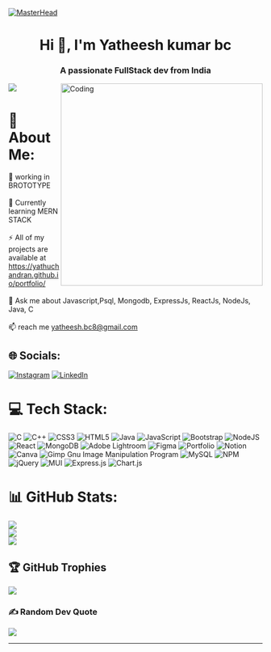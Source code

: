 [![MasterHead](https://mir-s3-cdn-cf.behance.net/project_modules/max_1200/79731568097599.5b50bca477735.jpg)](https://machumzd.io)
<h1 align="center">Hi 👋, I'm Yatheesh kumar bc</h1>
<h3 align="center">A passionate FullStack dev from India</h3>
<img align="right" alt="Coding" width="400" src="https://camo.githubusercontent.com/cae12fddd9d6982901d82580bdf321d81fb299141098ca1c2d4891870827bf17/68747470733a2f2f6d69726f2e6d656469756d2e636f6d2f6d61782f313336302f302a37513379765349765f7430696f4a2d5a2e676966">




[![](https://visitcount.itsvg.in/api?id=yathuchandran&icon=0&color=0)](https://visitcount.itsvg.in)

# 💫 About Me:
🔭 working in BROTOTYPE<br><br>🌱 Currently learning MERN STACK<br><br>⚡ All of my projects are available at  https://yathuchandran.github.io/portfolio/<br><br>💬 Ask me about Javascript,Psql, Mongodb, ExpressJs, ReactJs, NodeJs, Java, C <br><br>📫 reach me yatheesh.bc8@gmail.com 


## 🌐 Socials:
[![Instagram](https://img.shields.io/badge/Instagram-%23E4405F.svg?logo=Instagram&logoColor=white)]([https://instagram.com/yathuz_yxk?igshid=ZDdkNTZiNTM=])
[![LinkedIn](https://img.shields.io/badge/LinkedIn-%230077B5.svg?logo=linkedin&logoColor=white)](https://linkedin.com/in/yatheesh-kumar-3a9359255) 

# 💻 Tech Stack:
![C](https://img.shields.io/badge/c-%2300599C.svg?style=for-the-badge&logo=c&logoColor=white) ![C++](https://img.shields.io/badge/c++-%2300599C.svg?style=for-the-badge&logo=c%2B%2B&logoColor=white) ![CSS3](https://img.shields.io/badge/css3-%231572B6.svg?style=for-the-badge&logo=css3&logoColor=white) ![HTML5](https://img.shields.io/badge/html5-%23E34F26.svg?style=for-the-badge&logo=html5&logoColor=white) ![Java](https://img.shields.io/badge/java-%23ED8B00.svg?style=for-the-badge&logo=java&logoColor=white) ![JavaScript](https://img.shields.io/badge/javascript-%23323330.svg?style=for-the-badge&logo=javascript&logoColor=%23F7DF1E) ![Bootstrap](https://img.shields.io/badge/bootstrap-%23563D7C.svg?style=for-the-badge&logo=bootstrap&logoColor=white) ![NodeJS](https://img.shields.io/badge/node.js-6DA55F?style=for-the-badge&logo=node.js&logoColor=white) ![React](https://img.shields.io/badge/react-%2320232a.svg?style=for-the-badge&logo=react&logoColor=%2361DAFB) ![MongoDB](https://img.shields.io/badge/MongoDB-%234ea94b.svg?style=for-the-badge&logo=mongodb&logoColor=white) ![Adobe Lightroom](https://img.shields.io/badge/Adobe%20Lightroom-31A8FF.svg?style=for-the-badge&logo=Adobe%20Lightroom&logoColor=white) 	![Figma](https://img.shields.io/badge/figma-%23F24E1E.svg?style=for-the-badge&logo=figma&logoColor=white) ![Portfolio](https://img.shields.io/badge/Portfolio-%23000000.svg?style=for-the-badge&logo=firefox&logoColor=#FF7139) ![Notion](https://img.shields.io/badge/Notion-%23000000.svg?style=for-the-badge&logo=notion&logoColor=white) ![Canva](https://img.shields.io/badge/Canva-%2300C4CC.svg?style=for-the-badge&logo=Canva&logoColor=white) ![Gimp Gnu Image Manipulation Program](https://img.shields.io/badge/Gimp-657D8B?style=for-the-badge&logo=gimp&logoColor=FFFFFF) ![MySQL](https://img.shields.io/badge/mysql-%2300f.svg?style=for-the-badge&logo=mysql&logoColor=white) ![NPM](https://img.shields.io/badge/NPM-%23000000.svg?style=for-the-badge&logo=npm&logoColor=white) ![jQuery](https://img.shields.io/badge/jquery-%230769AD.svg?style=for-the-badge&logo=jquery&logoColor=white) ![MUI](https://img.shields.io/badge/MUI-%230081CB.svg?style=for-the-badge&logo=material-ui&logoColor=white) ![Express.js](https://img.shields.io/badge/express.js-%23404d59.svg?style=for-the-badge&logo=express&logoColor=%2361DAFB) ![Chart.js](https://img.shields.io/badge/chart.js-F5788D.svg?style=for-the-badge&logo=chart.js&logoColor=white)
# 📊 GitHub Stats:
![](https://github-readme-stats.vercel.app/api?username=yathuchandran&theme=dark&hide_border=false&include_all_commits=false&count_private=false)<br/>
![](https://github-readme-streak-stats.herokuapp.com/?user=yathuchandran&theme=dark&hide_border=false)<br/>
![](https://github-readme-stats.vercel.app/api/top-langs/?username=yathuchandran&theme=dark&hide_border=false&include_all_commits=false&count_private=false&layout=compact)

## 🏆 GitHub Trophies
![](https://github-profile-trophy.vercel.app/?username=yathuchandran&theme=radical&no-frame=false&no-bg=true&margin-w=4)

### ✍️ Random Dev Quote
![](https://quotes-github-readme.vercel.app/api?type=horizontal&theme=radical)

---

